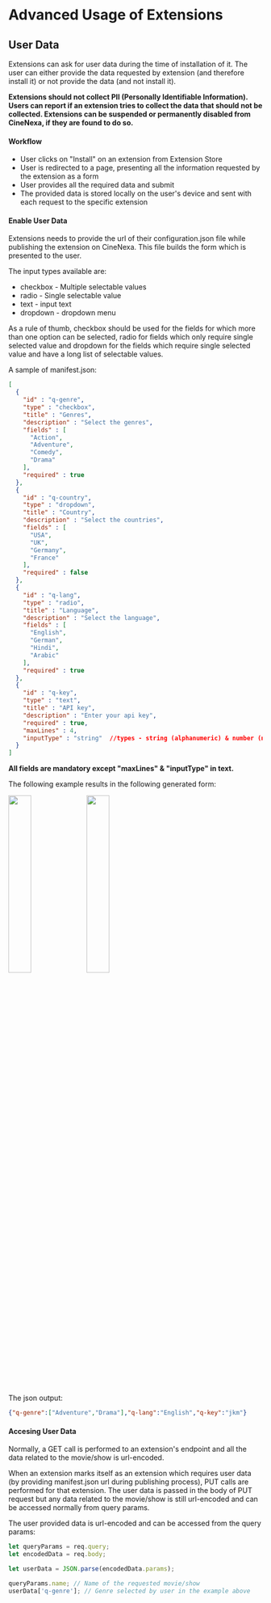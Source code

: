 # Advanced Usage of Extensions

## User Data
Extensions can ask for user data during the time of installation of it. The user can either provide the data requested by extension (and therefore install it) or not provide the data (and not install it).

**Extensions should not collect PII (Personally Identifiable Information). Users can report if an extension tries to collect the data that should not be collected. Extensions can be suspended or permanently disabled from CineNexa, if they are found to do so.**

#### Workflow
- User clicks on "Install" on an extension from Extension Store
- User is redirected to a page, presenting all the information requested by the extension as a form
- User provides all the required data and submit
- The provided data is stored locally on the user's device and sent with each request to the specific extension


#### Enable User Data
Extensions needs to provide the url of their configuration.json file while publishing the extension on CineNexa. This file builds the form which is presented to the user.

The input types available are:
- checkbox - Multiple selectable values
- radio - Single selectable value
- text - input text
- dropdown - dropdown menu 

As a rule of thumb, checkbox should be used for the fields for which more than one option can be selected, radio for fields which only require single selected value and dropdown for the fields which require single selected value and have a long list of selectable values.

A sample of manifest.json:
```json
[
  {
    "id" : "q-genre",
    "type" : "checkbox",
    "title" : "Genres",
    "description" : "Select the genres",
    "fields" : [
      "Action",
      "Adventure",
      "Comedy",
      "Drama"
    ],
    "required" : true
  },
  {
    "id" : "q-country",
    "type" : "dropdown",
    "title" : "Country",
    "description" : "Select the countries",
    "fields" : [
      "USA",
      "UK",
      "Germany",
      "France"
    ],
    "required" : false
  },
  {
    "id" : "q-lang",
    "type" : "radio",
    "title" : "Language",
    "description" : "Select the language",
    "fields" : [
      "English",
      "German",
      "Hindi",
      "Arabic"
    ],
    "required" : true
  },
  {
    "id" : "q-key",
    "type" : "text",
    "title" : "API key",
    "description" : "Enter your api key",
    "required" : true,
    "maxLines" : 4,
    "inputType" : "string"  //types - string (alphanumeric) & number (numeric)
  }
]
```

**All fields are mandatory except "maxLines" & "inputType" in text.** 


The following example results in the following generated form:
<p align="left">
  <img src="https://user-images.githubusercontent.com/71683523/215552110-0067895e-8848-4121-8f90-540fc50f1bfc.jpg" width="30%" />
  <img src="https://user-images.githubusercontent.com/71683523/215552120-e35ac884-81e7-49d3-9819-fa4932b2579b.jpg" width="30%" /> 
</p>

The json output:

```json
{"q-genre":["Adventure","Drama"],"q-lang":"English","q-key":"jkm"}
```

#### Accesing User Data
Normally, a GET call is performed to an extension's endpoint and all the data related to the movie/show is url-encoded.

When an extension marks itself as an extension which requires user data (by providing manifest.json url during publishing process), PUT calls are performed for that extension. The user data is passed in the body of PUT request but any data related to the movie/show is still url-encoded and can be accessed normally from query params.

The user provided data is url-encoded and can be accessed from the query params:
```js
let queryParams = req.query;
let encodedData = req.body;

let userData = JSON.parse(encodedData.params);

queryParams.name; // Name of the requested movie/show
userData['q-genre']; // Genre selected by user in the example above
```
